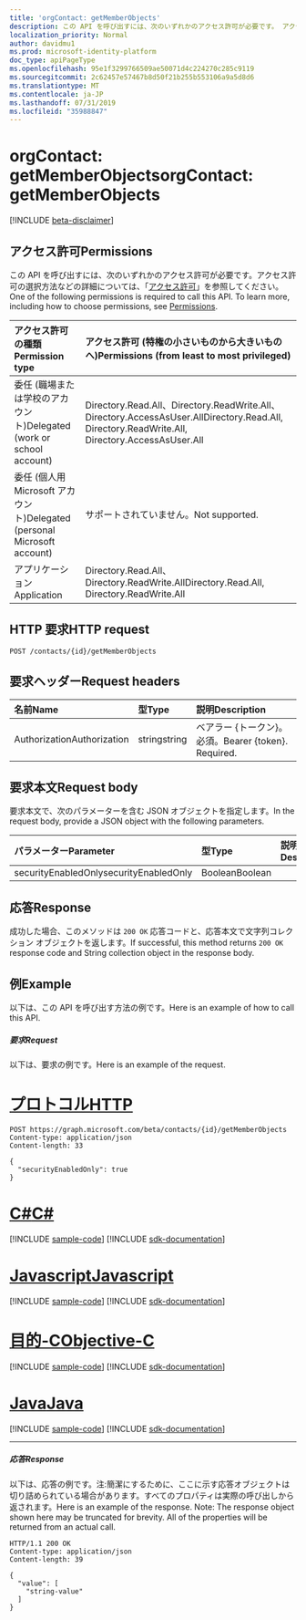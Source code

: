 ```yaml
---
title: 'orgContact: getMemberObjects'
description: この API を呼び出すには、次のいずれかのアクセス許可が必要です。 アクセス許可の選択方法などの詳細については、「アクセス許可」を参照してください。
localization_priority: Normal
author: davidmu1
ms.prod: microsoft-identity-platform
doc_type: apiPageType
ms.openlocfilehash: 95e1f3299766509ae50071d4c224270c285c9119
ms.sourcegitcommit: 2c62457e57467b8d50f21b255b553106a9a5d8d6
ms.translationtype: MT
ms.contentlocale: ja-JP
ms.lasthandoff: 07/31/2019
ms.locfileid: "35988847"
---
```

# <a name="orgcontact-getmemberobjects"></a><span data-ttu-id="9857e-104">orgContact: getMemberObjects</span><span class="sxs-lookup"><span data-stu-id="9857e-104">orgContact: getMemberObjects</span></span>

[!INCLUDE [beta-disclaimer](../../includes/beta-disclaimer.md)]

## <a name="permissions"></a><span data-ttu-id="9857e-105">アクセス許可</span><span class="sxs-lookup"><span data-stu-id="9857e-105">Permissions</span></span>
<span data-ttu-id="9857e-p102">この API を呼び出すには、次のいずれかのアクセス許可が必要です。アクセス許可の選択方法などの詳細については、「[アクセス許可](/graph/permissions-reference)」を参照してください。</span><span class="sxs-lookup"><span data-stu-id="9857e-p102">One of the following permissions is required to call this API. To learn more, including how to choose permissions, see [Permissions](/graph/permissions-reference).</span></span>

|<span data-ttu-id="9857e-108">アクセス許可の種類</span><span class="sxs-lookup"><span data-stu-id="9857e-108">Permission type</span></span>      | <span data-ttu-id="9857e-109">アクセス許可 (特権の小さいものから大きいものへ)</span><span class="sxs-lookup"><span data-stu-id="9857e-109">Permissions (from least to most privileged)</span></span>              |
|:--------------------|:---------------------------------------------------------|
|<span data-ttu-id="9857e-110">委任 (職場または学校のアカウント)</span><span class="sxs-lookup"><span data-stu-id="9857e-110">Delegated (work or school account)</span></span> | <span data-ttu-id="9857e-111">Directory.Read.All、Directory.ReadWrite.All、Directory.AccessAsUser.All</span><span class="sxs-lookup"><span data-stu-id="9857e-111">Directory.Read.All, Directory.ReadWrite.All, Directory.AccessAsUser.All</span></span>    |
|<span data-ttu-id="9857e-112">委任 (個人用 Microsoft アカウント)</span><span class="sxs-lookup"><span data-stu-id="9857e-112">Delegated (personal Microsoft account)</span></span> | <span data-ttu-id="9857e-113">サポートされていません。</span><span class="sxs-lookup"><span data-stu-id="9857e-113">Not supported.</span></span>    |
|<span data-ttu-id="9857e-114">アプリケーション</span><span class="sxs-lookup"><span data-stu-id="9857e-114">Application</span></span> | <span data-ttu-id="9857e-115">Directory.Read.All、Directory.ReadWrite.All</span><span class="sxs-lookup"><span data-stu-id="9857e-115">Directory.Read.All, Directory.ReadWrite.All</span></span> |

## <a name="http-request"></a><span data-ttu-id="9857e-116">HTTP 要求</span><span class="sxs-lookup"><span data-stu-id="9857e-116">HTTP request</span></span>
<!-- { "blockType": "ignored" } -->
```http
POST /contacts/{id}/getMemberObjects

```
## <a name="request-headers"></a><span data-ttu-id="9857e-117">要求ヘッダー</span><span class="sxs-lookup"><span data-stu-id="9857e-117">Request headers</span></span>
| <span data-ttu-id="9857e-118">名前</span><span class="sxs-lookup"><span data-stu-id="9857e-118">Name</span></span>       | <span data-ttu-id="9857e-119">型</span><span class="sxs-lookup"><span data-stu-id="9857e-119">Type</span></span> | <span data-ttu-id="9857e-120">説明</span><span class="sxs-lookup"><span data-stu-id="9857e-120">Description</span></span>|
|:---------------|:--------|:----------|
| <span data-ttu-id="9857e-121">Authorization</span><span class="sxs-lookup"><span data-stu-id="9857e-121">Authorization</span></span>  | <span data-ttu-id="9857e-122">string</span><span class="sxs-lookup"><span data-stu-id="9857e-122">string</span></span>  | <span data-ttu-id="9857e-p103">ベアラー {トークン}。必須。</span><span class="sxs-lookup"><span data-stu-id="9857e-p103">Bearer {token}. Required.</span></span> |

## <a name="request-body"></a><span data-ttu-id="9857e-125">要求本文</span><span class="sxs-lookup"><span data-stu-id="9857e-125">Request body</span></span>
<span data-ttu-id="9857e-126">要求本文で、次のパラメーターを含む JSON オブジェクトを指定します。</span><span class="sxs-lookup"><span data-stu-id="9857e-126">In the request body, provide a JSON object with the following parameters.</span></span>

| <span data-ttu-id="9857e-127">パラメーター</span><span class="sxs-lookup"><span data-stu-id="9857e-127">Parameter</span></span>    | <span data-ttu-id="9857e-128">型</span><span class="sxs-lookup"><span data-stu-id="9857e-128">Type</span></span>   |<span data-ttu-id="9857e-129">説明</span><span class="sxs-lookup"><span data-stu-id="9857e-129">Description</span></span>|
|:---------------|:--------|:----------|
|<span data-ttu-id="9857e-130">securityEnabledOnly</span><span class="sxs-lookup"><span data-stu-id="9857e-130">securityEnabledOnly</span></span>|<span data-ttu-id="9857e-131">Boolean</span><span class="sxs-lookup"><span data-stu-id="9857e-131">Boolean</span></span>||

## <a name="response"></a><span data-ttu-id="9857e-132">応答</span><span class="sxs-lookup"><span data-stu-id="9857e-132">Response</span></span>

<span data-ttu-id="9857e-133">成功した場合、このメソッドは `200 OK` 応答コードと、応答本文で文字列コレクション オブジェクトを返します。</span><span class="sxs-lookup"><span data-stu-id="9857e-133">If successful, this method returns `200 OK` response code and String collection object in the response body.</span></span>

## <a name="example"></a><span data-ttu-id="9857e-134">例</span><span class="sxs-lookup"><span data-stu-id="9857e-134">Example</span></span>
<span data-ttu-id="9857e-135">以下は、この API を呼び出す方法の例です。</span><span class="sxs-lookup"><span data-stu-id="9857e-135">Here is an example of how to call this API.</span></span>
##### <a name="request"></a><span data-ttu-id="9857e-136">要求</span><span class="sxs-lookup"><span data-stu-id="9857e-136">Request</span></span>
<span data-ttu-id="9857e-137">以下は、要求の例です。</span><span class="sxs-lookup"><span data-stu-id="9857e-137">Here is an example of the request.</span></span>

# <a name="httptabhttp"></a>[<span data-ttu-id="9857e-138">プロトコル</span><span class="sxs-lookup"><span data-stu-id="9857e-138">HTTP</span></span>](#tab/http)
<!-- {
  "blockType": "request",
  "name": "orgcontact_getmemberobjects"
}-->
```http
POST https://graph.microsoft.com/beta/contacts/{id}/getMemberObjects
Content-type: application/json
Content-length: 33

{
  "securityEnabledOnly": true
}
```
# <a name="ctabcsharp"></a>[<span data-ttu-id="9857e-139">C#</span><span class="sxs-lookup"><span data-stu-id="9857e-139">C#</span></span>](#tab/csharp)
[!INCLUDE [sample-code](../includes/snippets/csharp/orgcontact-getmemberobjects-csharp-snippets.md)]
[!INCLUDE [sdk-documentation](../includes/snippets/snippets-sdk-documentation-link.md)]

# <a name="javascripttabjavascript"></a>[<span data-ttu-id="9857e-140">Javascript</span><span class="sxs-lookup"><span data-stu-id="9857e-140">Javascript</span></span>](#tab/javascript)
[!INCLUDE [sample-code](../includes/snippets/javascript/orgcontact-getmemberobjects-javascript-snippets.md)]
[!INCLUDE [sdk-documentation](../includes/snippets/snippets-sdk-documentation-link.md)]

# <a name="objective-ctabobjc"></a>[<span data-ttu-id="9857e-141">目的-C</span><span class="sxs-lookup"><span data-stu-id="9857e-141">Objective-C</span></span>](#tab/objc)
[!INCLUDE [sample-code](../includes/snippets/objc/orgcontact-getmemberobjects-objc-snippets.md)]
[!INCLUDE [sdk-documentation](../includes/snippets/snippets-sdk-documentation-link.md)]

# <a name="javatabjava"></a>[<span data-ttu-id="9857e-142">Java</span><span class="sxs-lookup"><span data-stu-id="9857e-142">Java</span></span>](#tab/java)
[!INCLUDE [sample-code](../includes/snippets/java/orgcontact-getmemberobjects-java-snippets.md)]
[!INCLUDE [sdk-documentation](../includes/snippets/snippets-sdk-documentation-link.md)]

---


##### <a name="response"></a><span data-ttu-id="9857e-143">応答</span><span class="sxs-lookup"><span data-stu-id="9857e-143">Response</span></span>
<span data-ttu-id="9857e-p104">以下は、応答の例です。注:簡潔にするために、ここに示す応答オブジェクトは切り詰められている場合があります。すべてのプロパティは実際の呼び出しから返されます。</span><span class="sxs-lookup"><span data-stu-id="9857e-p104">Here is an example of the response. Note: The response object shown here may be truncated for brevity. All of the properties will be returned from an actual call.</span></span>
<!-- {
  "blockType": "response",
  "truncated": true,
  "@odata.type": "string",
  "isCollection": true
} -->
```http
HTTP/1.1 200 OK
Content-type: application/json
Content-length: 39

{
  "value": [
    "string-value"
  ]
}
```

<!-- uuid: 8fcb5dbc-d5aa-4681-8e31-b001d5168d79
2015-10-25 14:57:30 UTC -->
<!--
{
  "type": "#page.annotation",
  "description": "orgContact: getMemberObjects",
  "keywords": "",
  "section": "documentation",
  "tocPath": "",
  "suppressions": [
  ]
}
-->
